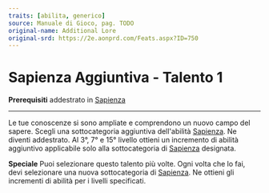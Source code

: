 ```yaml
---
traits: [abilita, generico]
source: Manuale di Gioco, pag. TODO
original-name: Additional Lore
original-srd: https://2e.aonprd.com/Feats.aspx?ID=750
---
```


# Sapienza Aggiuntiva - Talento 1

**Prerequisiti** addestrato in [Sapienza](/abilita/sapienza)

---

Le tue conoscenze si sono ampliate e comprendono un nuovo campo del sapere.
Scegli una sottocategoria aggiuntiva dell'abilità [Sapienza](/abilita/sapienza).
Ne diventi addestrato. Al 3°, 7° e 15° livello ottieni un incremento di abilità
aggiuntivo applicabile solo alla sottocategoria di [Sapienza](/abilita/sapienza)
designata.

**Speciale** Puoi selezionare questo talento più volte. Ogni volta che lo fai,
devi selezionare una nuova sottocategoria di [Sapienza](/abilita/sapienza). Ne
ottieni gli incrementi di abilità per i livelli specificati.
